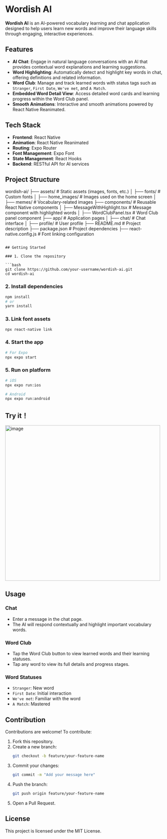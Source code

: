 
# Wordish AI

**Wordish AI** is an AI-powered vocabulary learning and chat application designed to help users learn new words and improve their language skills through engaging, interactive experiences.

## Features

- **AI Chat**: Engage in natural language conversations with an AI that provides contextual word explanations and learning suggestions.
- **Word Highlighting**: Automatically detect and highlight key words in chat, offering definitions and related information.
- **Word Club**: Manage and track learned words with status tags such as `Stranger`, `First Date`, `We've met`, and `A Match`.
- **Embedded Word Detail View**: Access detailed word cards and learning progress within the Word Club panel.
- **Smooth Animations**: Interactive and smooth animations powered by React Native Reanimated.

## Tech Stack

- **Frontend**: React Native
- **Animation**: React Native Reanimated
- **Routing**: Expo Router
- **Font Management**: Expo Font
- **State Management**: React Hooks
- **Backend**: RESTful API for AI services

## Project Structure


wordish-ai/
├── assets/                  # Static assets (images, fonts, etc.)
│   ├── fonts/              # Custom fonts
│   ├── home_images/        # Images used on the home screen
│   ├── memes/              # Vocabulary-related images
├── components/             # Reusable React Native components
│   ├── MessageWithHighlight.tsx  # Message component with highlighted words
│   ├── WordClubPanel.tsx         # Word Club panel component
├── app/                    # Application pages
│   ├── chat/               # Chat interface
│   ├── profile/            # User profile
├── README.md               # Project description
├── package.json            # Project dependencies
├── react-native.config.js  # Font linking configuration
```

## Getting Started

### 1. Clone the repository

```bash
git clone https://github.com/your-username/wordish-ai.git
cd wordish-ai
```

### 2. Install dependencies

```bash
npm install
# or
yarn install
```

### 3. Link font assets

```bash
npx react-native link
```

### 4. Start the app

```bash
# For Expo
npx expo start
```

### 5. Run on platform

```bash
# iOS
npx expo run:ios

# Android
npx expo run:android
```

## Try it！
<img width="497" alt="image" src="https://github.com/user-attachments/assets/3938d3d8-0fad-45ba-ad9d-5ebdc9ae361e" />


## Usage

### Chat

- Enter a message in the chat page.
- The AI will respond contextually and highlight important vocabulary words.

### Word Club

- Tap the Word Club button to view learned words and their learning statuses.
- Tap any word to view its full details and progress stages.

### Word Statuses

- `Stranger`: New word
- `First Date`: Initial interaction
- `We've met`: Familiar with the word
- `A Match`: Mastered

## Contribution

Contributions are welcome! To contribute:

1. Fork this repository.
2. Create a new branch:
   ```bash
   git checkout -b feature/your-feature-name
   ```
3. Commit your changes:
   ```bash
   git commit -m "Add your message here"
   ```
4. Push the branch:
   ```bash
   git push origin feature/your-feature-name
   ```
5. Open a Pull Request.

## License

This project is licensed under the MIT License.

